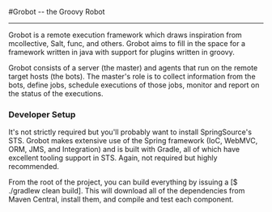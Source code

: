 
#Grobot -- the Groovy Robot

***

Grobot is a remote execution framework which draws inspiration from mcollective, Salt, func, and others. Grobot aims to fill in the space for a framework written in java with support for plugins written in groovy. 

Grobot consists of a server (the master) and agents that run on the remote target hosts (the bots). The master's role is to collect information from the bots, define jobs, schedule executions of those jobs, monitor and report on the status of the executions.
 
### Developer Setup
It's not strictly required but you'll probably want to install SpringSource's STS. Grobot makes extensive use of the Spring framework (IoC, WebMVC, ORM, JMS, and Integration) and is built with Gradle, all of which have excellent tooling support in STS.  Again, not required but highly recommended.

From the root of the project, you can build everything by issuing a [$ ./gradlew clean build]. This will download all of the dependencies from Maven Central, install them, and compile and test each component.

